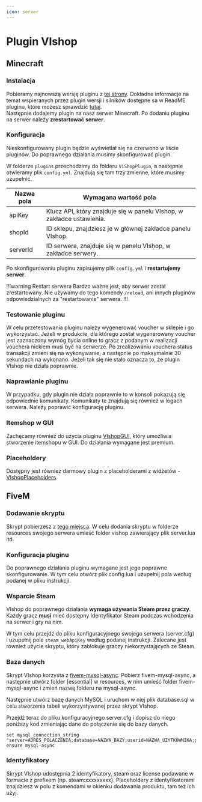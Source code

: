```yaml
---
icon: server
---
```


# Plugin VIshop

## Minecraft

### Instalacja
Pobieramy najnowszą wersję pluginu z [tej strony](https://github.com/ivall/VIshop-plugin/releases). 
Dokładne informacje na temat wspieranych przez plugin wersji i silników dostępne sa w ReadME pluginu, które możesz 
sprawdzić [tutaj](https://github.com/ivall/VIshop-plugin/blob/main/README.md).  
Następnie dodajemy plugin na nasz serwer Minecraft. Po dodaniu pluginu na serwer należy **zrestartować serwer**.

### Konfiguracja
Nieskonfigurowany plugin będzie wyświetlał się na czerwono w liście pluginów. Do poprawnego działania musimy skonfigurować plugin.

W folderze `plugins` przechodzimy do folderu `ViShopPlugin`, a następnie otwieramy plik `config.yml`. Znajdują się tam trzy
zmienne, które musimy uzupełnić.

Nazwa pola   | Wymagana wartość pola
---    | ---
apiKey | Klucz API, który znajduje się w panelu VIshop, w zakładce ustawienia.
shopId | ID sklepu, znajdziesz je w głównej zakładce panelu VIshop.
serverId | ID serwera, znajduje się w panelu VIshop, w zakładce serwery.

Po skonfigurowaniu pluginu zapisujemy plik `config.yml` i **restartujemy serwer**.

!!!warning Restart serwera
Bardzo ważne jest, aby serwer został zrestartowany. Nie używamy do tego komendy `/reload`, ani innych pluginów
odpowiedzialnych za "restartowanie" serwera.
!!!

### Testowanie pluginu

W celu przetestowania pluginu należy wygenerować voucher w sklepie i go wykorzystać. Jeżeli w produkcie, dla którego został
wygenerowany voucher jest zaznaczony wymóg bycia online to gracz z podanym w realizacji vouchera nickiem musi być na serwerze. 
Po zrealizowaniu vouchera status transakcji zmieni się na wykonywanie, a następnie po maksymalnie 30 sekundach na wykonano.
Jeżeli tak się nie stało oznacza to, że plugin VIshop nie działa poprawnie.

### Naprawianie pluginu

W przypadku, gdy plugin nie działa poprawnie to w konsoli pokazują się odpowiednie komunikaty. Komunikaty te znajdują się 
również w logach serwera. Należy poprawić konfigurację pluginu.

### Itemshop w GUI

Zachęcamy również do użycia pluginu [VIshopGUI](https://www.spigotmc.org/resources/vishopgui.116786/), który umożliwia stworzenie itemshopu w GUI. 
Do działania wymagane jest premium.

### Placeholdery

Dostępny jest również darmowy plugin z placeholderami z widżetów - [VIshopPlaceholders](https://www.spigotmc.org/resources/vishopplaceholders.125089/).

## FiveM

### Dodawanie skryptu
Skrypt pobierzesz z [tego miejsca](https://github.com/ivall/VIshopPluginFivem). W celu dodania skryptu w folderze resources 
swojego serwera umieść folder vishop zawierający plik server.lua itd.

### Konfiguracja pluginu
Do poprawnego działania pluginu wymagane jest jego poprawne skonfigurowanie. W tym celu otwórz plik config.lua i uzupełnij
pola według podanej w pliku instrukcji.

### Wsparcie Steam
VIshop do poprawnego działania **wymaga używania Steam przez graczy**. Każdy gracz **musi** mieć dostępny identyfikator Steam 
podczas wchodzenia na serwer i gry na nim.

W tym celu przejdź do pliku konfiguracyjnego swojego serwera (server.cfg) i uzupełnij pole `steam_webApiKey` według podanej
instrukcji. Zalecane jest również użycie skryptu, który zablokuje graczy niekorzystających ze Steam.

### Baza danych
Skrypt VIshop korzysta z [fivem-mysql-async](https://github.com/brouznouf/fivem-mysql-async). Pobierz fivem-mysql-async, a
następnie utwórz folder [essential] w resources, w nim umieść folder fivem-mysql-async i zmień nazwę folderu na mysql-async.

Następnie utwórz bazę danych MySQL i uruchom w niej plik database.sql w celu stworzenia tabeli
wykorzystywanej przez skrypt VIshop.

Przejdź teraz do pliku konfiguracyjnego server.cfg i dopisz do niego poniższy kod zmieniając dane do połączenie się do bazy danych.
```
set mysql_connection_string "server=ADRES_POLACZENIA;database=NAZWA_BAZY;userid=NAZWA_UZYTKOWNIKA;password=HASLO" 
ensure mysql-async
```

### Identyfikatory
Skrypt VIshop udostępnia 2 identyfikatory, steam oraz license podawane w formacie z prefixem (np. steam:xxxxxxxxx). Placeholdery
z identyfikatorami znajdziesz w polu z komendami w okienku dodawania produktu, tam też ich użyj.